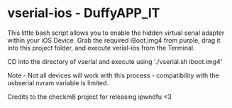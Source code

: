 # vserial-ios - DuffyAPP_IT

This little bash script allows you to enable the hidden virtual serial adapter within your iOS Device.
Grab the required iBoot.img4 from purple, drag it into this project folder, and execute
verial-ios from the Terminal.

CD into the directory of vserial and execute using './vserial.sh iboot.img4'

Note - Not all devices will work with this process - compatibility with the usbserial nvram variable is limited.

Credits to the checkm8 project for releasing ipwndfu <3
